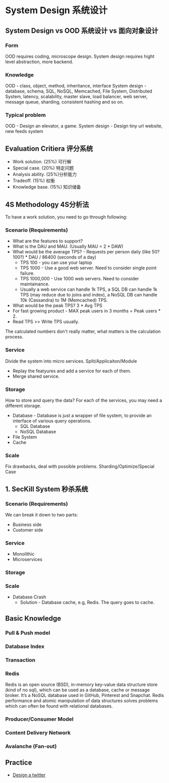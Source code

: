 # System Design 系统设计

## System Design vs OOD 系统设计 vs 面向对象设计

### Form
OOD requires coding, microscope design. System design requires hight level abstraction, more backend.
### Knowledge
OOD - class, object, method, inheritance, interface
System design - database, schema, SQL, NoSQL, Memcached, File System, Distributed System, latency, scalability, master slave, load balancer, web server, message queue, sharding, consistent hashing and so on.
### Typical problem
OOD - Design an elevator, a game.
System design - Design tiny url website, new feeds system

## Evaluation Critiera 评分系统

* Work solution. (25%) 可行解
* Special case. (20%) 特定问题
* Analysis ability. (25%)分析能力
* Tradeoff. (15%) 权衡
* Knowledge base. (15%) 知识储备

## 4S Methodology 4S分析法

To have a work solution, you need to go through following:

### Scenario (Requirements)

* What are the features to support?
* What is the DAU and MAU. (Usually MAU = 2 * DAW)
* What would be the average TPS? - Requests per person daily (like 50? 100?) * DAU / 86400 (seconds of a day)
  * TPS 100 - you can use your laptop
  * TPS 1000 - Use a good web server. Need to consider single point failure.
  * TPS 1000,000 - Use 1000 web servers. Need to consider maintainance.
  * Usually a web service can handle 1k TPS, a SQL DB can handle 1k TPS (may reduce due to joins and index), a NoSQL DB can handle 10k (Cassandra) to 1M (Memcached) TPS.
* What would be the peak TPS? 3 * Avg TPS
* For fast growing product - MAX peak users in 3 months = Peak users * 2. 
* Read TPS >> Write TPS usually.

The calculated numbers don't really matter, what matters is the calculation process.

### Service
Divide the system into micro services. Split/Applicaiton/Module
* Replay the featyures and add a service for each of them.
* Merge shared service.

### Storage
How to store and query the data? For each of the services, you may need a different storage.
* Database - Database is just a wrapper of file system, to provide an interface of various query operations. 
  * SQL Database
  * NoSQL Database
* File System
* Cache

### Scale
Fix drawbacks, deal with possible problems. Sharding/Optimize/Special Case

## 1. SecKill System 秒杀系统
### Scenario (Requirements)
We can break it down to two parts:
* Business side
* Customer side
### Service
* Monolithic
* Microservices
### Storage
### Scale
* Database Crash
  * Solution - Database cache, e.g, Redis. The query goes to cache. 


## Basic Knowledge
### Pull & Push model
### Database Index
### Transaction
### Redis 
Redis is an open source (BSD), in-memory key-value data structure store (kind of no sql), which can be used as a database, cache or message broker. It’s a NoSQL database used in GitHub, Pinterest and Snapchat. Redis performance and atomic manipulation of data structures solves problems which can often be found with relational databases.
### Producer/Consumer Model
### Content Delivery Network
### Avalanche (Fan-out)

## Practice
* [Design a twitter](https://github.com/dengkliu/system-design/blob/main/DesignTwitter.java)
